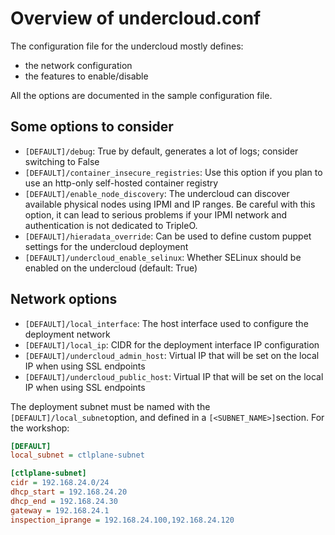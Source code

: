 # Overview of undercloud.conf

The configuration file for the undercloud mostly defines:

* the network configuration
* the features to enable/disable

All the options are documented in the sample configuration file.

## Some options to consider

* `[DEFAULT]/debug`: True by default, generates a lot of logs; consider switching to False
* `[DEFAULT]/container_insecure_registries`: Use this option if you plan to use an http-only self-hosted container registry
* `[DEFAULT]/enable_node_discovery`: The undercloud can discover available physical nodes using IPMI and IP ranges. Be careful with this option, it can lead to serious problems if your IPMI network and authentication is not dedicated to TripleO.
* `[DEFAULT]/hieradata_override`: Can be used to define custom puppet settings for the undercloud deployment
* `[DEFAULT]/undercloud_enable_selinux`: Whether SELinux should be enabled on the undercloud (default: True)

## Network options

* `[DEFAULT]/local_interface`: The host interface used to configure the deployment network
* `[DEFAULT]/local_ip`: CIDR for the deployment interface IP configuration
* `[DEFAULT]/undercloud_admin_host`: Virtual IP that will be set on the local IP when using SSL endpoints
* `[DEFAULT]/undercloud_public_host`: Virtual IP that will be set on the local IP when using SSL endpoints

The deployment subnet must be named with the `[DEFAULT]/local_subnet`option, and defined in a `[<SUBNET_NAME>]`section. For the workshop:

```ini
[DEFAULT]
local_subnet = ctlplane-subnet

[ctlplane-subnet]
cidr = 192.168.24.0/24
dhcp_start = 192.168.24.20
dhcp_end = 192.168.24.30
gateway = 192.168.24.1
inspection_iprange = 192.168.24.100,192.168.24.120
```